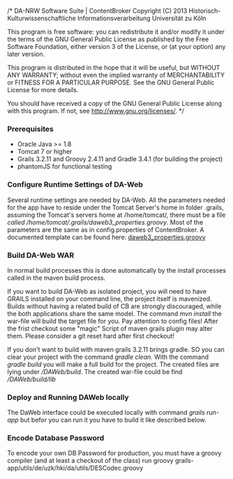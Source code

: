 /*
  DA-NRW Software Suite | ContentBroker
  Copyright (C) 2013 Historisch-Kulturwissenschaftliche Informationsverarbeitung
  Universität zu Köln

  This program is free software: you can redistribute it and/or modify
  it under the terms of the GNU General Public License as published by
  the Free Software Foundation, either version 3 of the License, or
  (at your option) any later version.

  This program is distributed in the hope that it will be useful,
  but WITHOUT ANY WARRANTY; without even the implied warranty of
  MERCHANTABILITY or FITNESS FOR A PARTICULAR PURPOSE.  See the
  GNU General Public License for more details.

  You should have received a copy of the GNU General Public License
  along with this program.  If not, see <http://www.gnu.org/licenses/>.
*/

### Prerequisites

- Oracle Java >= 1.8 
- Tomcat 7 or higher
- Grails 3.2.11 and Groovy 2.4.11 and Gradle 3.4.1  (for building the project)
- phantomJS for functional testing

### Configure Runtime Settings of DA-Web

Several runtime settings are needed by DA-Web. All the parameters needed for the app have to reside under the Tomcat Server's home in folder .grails, assuming the Tomcat's servers home at /home/tomcat/, there must be a file *called /home/tomcat/.grails/daweb3_properties.groovy*.
Most of the parameters are the same as in config.properties of ContentBroker.
A documented template can be found here: [daweb3_properties.groovy](./daweb3_properties.groovy)

### Build DA-Web WAR

In normal build processes this is done automatically by the install processes called in
the maven build process. 

If you want to build DA-Web as isolated project, you will need to have GRAILS installed on your command line, the project itself is mavenized.
Builds without having a related build of CB are strongly discouraged, while the both
applications share the same model.
The command	*mvn install*  the war-file will build the target file for you.
Pay attention to config files! After the frist checkout some "magic" Script of maven grails plugin may alter them. Please consider a git reset hard after first checkout!

If you don't want to build with maven grails 3.2.11 brings gradle. SO you can clear your project with the command *gradle clean*. With the command *gradle build* you will make a full build for the project. The created files are lying under */DAWeb/build*. The created war-file could be find */DAWeb/build/lib*

### Deploy and Running DAWeb locally

The DaWeb interface could be executed locally with command *grails run-app* but befor you can run it you have to build it like described below.

### Encode Database Password

To encode your own DB Password for production, you must have a groovy compiler (and at least a checkout of the class) run
groovy grails-app/utils/de/uzk/hki/da/utils/DESCodec.groovy <your password>